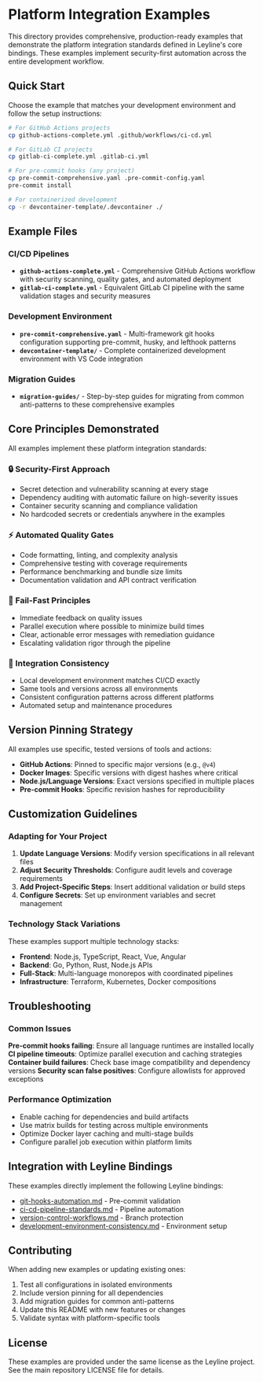 # Platform Integration Examples

This directory provides comprehensive, production-ready examples that demonstrate the platform integration standards defined in Leyline's core bindings. These examples implement security-first automation across the entire development workflow.

## Quick Start

Choose the example that matches your development environment and follow the setup instructions:

```bash
# For GitHub Actions projects
cp github-actions-complete.yml .github/workflows/ci-cd.yml

# For GitLab CI projects
cp gitlab-ci-complete.yml .gitlab-ci.yml

# For pre-commit hooks (any project)
cp pre-commit-comprehensive.yaml .pre-commit-config.yaml
pre-commit install

# For containerized development
cp -r devcontainer-template/.devcontainer ./
```

## Example Files

### CI/CD Pipelines
- **`github-actions-complete.yml`** - Comprehensive GitHub Actions workflow with security scanning, quality gates, and automated deployment
- **`gitlab-ci-complete.yml`** - Equivalent GitLab CI pipeline with the same validation stages and security measures

### Development Environment
- **`pre-commit-comprehensive.yaml`** - Multi-framework git hooks configuration supporting pre-commit, husky, and lefthook patterns
- **`devcontainer-template/`** - Complete containerized development environment with VS Code integration

### Migration Guides
- **`migration-guides/`** - Step-by-step guides for migrating from common anti-patterns to these comprehensive examples

## Core Principles Demonstrated

All examples implement these platform integration standards:

### 🔒 Security-First Approach
- Secret detection and vulnerability scanning at every stage
- Dependency auditing with automatic failure on high-severity issues
- Container security scanning and compliance validation
- No hardcoded secrets or credentials anywhere in the examples

### ⚡ Automated Quality Gates
- Code formatting, linting, and complexity analysis
- Comprehensive testing with coverage requirements
- Performance benchmarking and bundle size limits
- Documentation validation and API contract verification

### 🚀 Fail-Fast Principles
- Immediate feedback on quality issues
- Parallel execution where possible to minimize build times
- Clear, actionable error messages with remediation guidance
- Escalating validation rigor through the pipeline

### 🔄 Integration Consistency
- Local development environment matches CI/CD exactly
- Same tools and versions across all environments
- Consistent configuration patterns across different platforms
- Automated setup and maintenance procedures

## Version Pinning Strategy

All examples use specific, tested versions of tools and actions:

- **GitHub Actions**: Pinned to specific major versions (e.g., `@v4`)
- **Docker Images**: Specific versions with digest hashes where critical
- **Node.js/Language Versions**: Exact versions specified in multiple places
- **Pre-commit Hooks**: Specific revision hashes for reproducibility

## Customization Guidelines

### Adapting for Your Project

1. **Update Language Versions**: Modify version specifications in all relevant files
2. **Adjust Security Thresholds**: Configure audit levels and coverage requirements
3. **Add Project-Specific Steps**: Insert additional validation or build steps
4. **Configure Secrets**: Set up environment variables and secret management

### Technology Stack Variations

These examples support multiple technology stacks:

- **Frontend**: Node.js, TypeScript, React, Vue, Angular
- **Backend**: Go, Python, Rust, Node.js APIs
- **Full-Stack**: Multi-language monorepos with coordinated pipelines
- **Infrastructure**: Terraform, Kubernetes, Docker compositions

## Troubleshooting

### Common Issues

**Pre-commit hooks failing**: Ensure all language runtimes are installed locally
**CI pipeline timeouts**: Optimize parallel execution and caching strategies
**Container build failures**: Check base image compatibility and dependency versions
**Security scan false positives**: Configure allowlists for approved exceptions

### Performance Optimization

- Enable caching for dependencies and build artifacts
- Use matrix builds for testing across multiple environments
- Optimize Docker layer caching and multi-stage builds
- Configure parallel job execution within platform limits

## Integration with Leyline Bindings

These examples directly implement the following Leyline bindings:

- [git-hooks-automation.md](../../docs/bindings/core/git-hooks-automation.md) - Pre-commit validation
- [ci-cd-pipeline-standards.md](../../docs/bindings/core/ci-cd-pipeline-standards.md) - Pipeline automation
- [version-control-workflows.md](../../docs/bindings/core/version-control-workflows.md) - Branch protection
- [development-environment-consistency.md](../../docs/bindings/core/development-environment-consistency.md) - Environment setup

## Contributing

When adding new examples or updating existing ones:

1. Test all configurations in isolated environments
2. Include version pinning for all dependencies
3. Add migration guides for common anti-patterns
4. Update this README with new features or changes
5. Validate syntax with platform-specific tools

## License

These examples are provided under the same license as the Leyline project. See the main repository LICENSE file for details.
